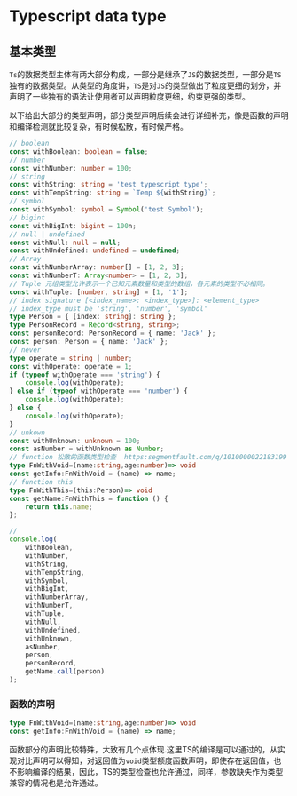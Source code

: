 # Typescript  data type

## 基本类型

`Ts`的数据类型主体有两大部分构成，一部分是继承了`JS`的数据类型，一部分是`TS`独有的数据类型。从类型的角度讲，`TS`是对`JS`的类型做出了粒度更细的划分，并声明了一些独有的语法让使用者可以声明粒度更细，约束更强的类型。

以下给出大部分的类型声明，部分类型声明后续会进行详细补充，像是函数的声明和编译检测就比较复杂，有时候松散，有时候严格。

```typescript
// boolean
const withBoolean: boolean = false;
// number
const withNumber: number = 100;
// string
const withString: string = 'test typescript type';
const withTempString: string = `Temp ${withString}`;
// symbol
const withSymbol: symbol = Symbol('test Symbol');
// bigint
const withBigInt: bigint = 100n;
// null | undefined
const withNull: null = null;
const withUndefined: undefined = undefined;
// Array
const withNumberArray: number[] = [1, 2, 3];
const withNumberT: Array<number> = [1, 2, 3];
// Tuple 元组类型允许表示一个已知元素数量和类型的数组，各元素的类型不必相同。
const withTuple: [number, string] = [1, '1'];
// index signature [<index_name>: <index_type>]: <element_type>
// index_type must be 'string', 'number', 'symbol'
type Person = { [index: string]: string };
type PersonRecord = Record<string, string>;
const personRecord: PersonRecord = { name: 'Jack' };
const person: Person = { name: 'Jack' };
// never
type operate = string | number;
const withOperate: operate = 1;
if (typeof withOperate === 'string') {
    console.log(withOperate);
} else if (typeof withOperate === 'number') {
    console.log(withOperate);
} else {
    console.log(withOperate);
}
// unkown
const withUnknown: unknown = 100;
const asNumber = withUnknown as Number;
// function 松散的函数类型检查  https:segmentfault.com/q/1010000022183199
type FnWithVoid=(name:string,age:number)=> void
const getInfo:FnWithVoid = (name) => name;
// function this
type FnWithThis=(this:Person)=> void
const getName:FnWithThis = function () {
    return this.name;
};

//
console.log(
    withBoolean,
    withNumber,
    withString,
    withTempString,
    withSymbol,
    withBigInt,
    withNumberArray,
    withNumberT,
    withTuple,
    withNull,
    withUndefined,
    withUnknown,
    asNumber,
    person,
    personRecord,
    getName.call(person)
);
```

### 函数的声明

```typescript
type FnWithVoid=(name:string,age:number)=> void
const getInfo:FnWithVoid = (name) => name;
```
函数部分的声明比较特殊，大致有几个点体现.这里TS的编译是可以通过的，从实现对比声明可以得知，对返回值为`void`类型额度函数声明，即使存在返回值，也不影响编译的结果，因此，TS的类型检查也允许通过，同样，参数缺失作为类型兼容的情况也是允许通过。
